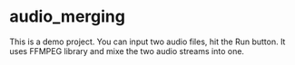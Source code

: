 # audio_merging
This is a demo project. 
You can input two audio files, hit the Run button. It uses FFMPEG library and mixe the two audio streams into one. 

